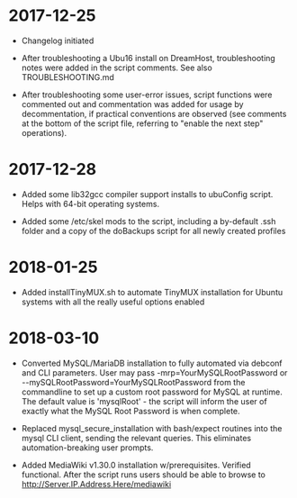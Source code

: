 # 2017-12-25

* Changelog initiated

* After troubleshooting a Ubu16 install on DreamHost, troubleshooting notes were added in the script comments.  See also TROUBLESHOOTING.md

* After troubleshooting some user-error issues, script functions were commented out and commentation was added for usage by decommentation, if practical conventions are observed (see comments at the bottom of the script file, referring to "enable the next step" operations).

# 2017-12-28

* Added some lib32gcc compiler support installs to ubuConfig script.  Helps with 64-bit operating systems.

* Added some /etc/skel mods to the script, including a by-default .ssh folder and a copy of the doBackups script for all newly created profiles 

# 2018-01-25

* Added installTinyMUX.sh to automate TinyMUX installation for Ubuntu systems with all the really useful options enabled

# 2018-03-10

* Converted MySQL/MariaDB installation to fully automated via debconf and CLI parameters.  User may pass -mrp=YourMySQLRootPassword or --mySQLRootPassword=YourMySQLRootPassword from the commandline to set up a custom root password for MySQL at runtime.  The default value is 'mysqlRoot' - the script will inform the user of exactly what the MySQL Root Password is when complete.

* Replaced mysql_secure_installation with bash/expect routines into the mysql CLI client, sending the relevant queries.  This eliminates automation-breaking user prompts.

* Added MediaWiki v1.30.0 installation w/prerequisites.  Verified functional.  After the script runs users should be able to browse to http://Server.IP.Address.Here/mediawiki 